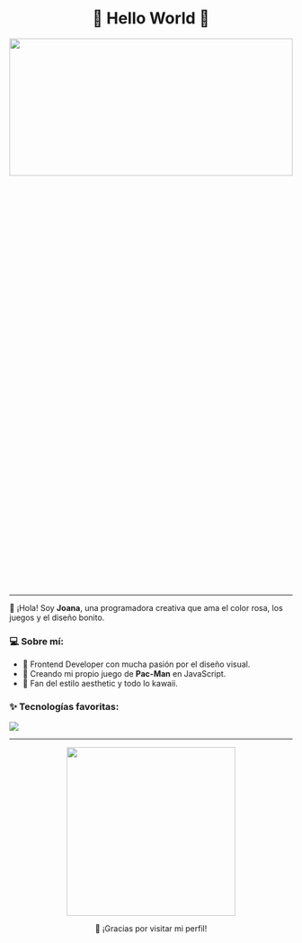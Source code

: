 <h1 align="center">🌸 Hello World 🌸</h1>

<p align="center">
  <img src="https://i.pinimg.com/736x/ee/7e/37/ee7e37cb632a41803080761ec74175be.jpg" width="100%" height="25%" />
</p>

---

🎀 ¡Hola! Soy **Joana**, una programadora creativa que ama el color rosa, los juegos y el diseño bonito.

### 💻 Sobre mí:
- 🌈 Frontend Developer con mucha pasión por el diseño visual.
- 👾 Creando mi propio juego de **Pac-Man** en JavaScript.
- 💅 Fan del estilo aesthetic y todo lo kawaii.

### ✨ Tecnologías favoritas:
<img src="https://skillicons.dev/icons?i=html,css,js,react,github" />

---

<p align="center">
  <img src="https://media.giphy.com/media/hpp4Q4k64T8Ws/giphy.gif" width="300">
</p>

<p align="center">
  💌 ¡Gracias por visitar mi perfil!
</p>
